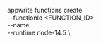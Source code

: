appwrite functions create \
        --functionId <FUNCTION_ID> \
        --name <NAME> \
        --runtime node-14.5 \















